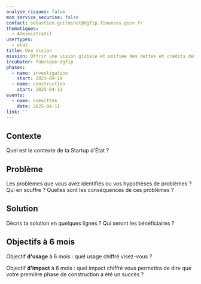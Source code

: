 ```yaml
---
analyse_risques: false
mon_service_securise: false
contact: sebastien.guilminot@dgfip.finances.gouv.fr
thematiques:
  - Administratif
usertypes:
  - etat
title: One Vision
mission: Offrir une vision globale et unifiée des dettes et crédits des usagers
incubator: fabrique-dgfip
phases:
  - name: investigation
    start: 2023-09-19
  - name: construction
    start: 2025-04-11
events:
  - name: committee
    date: 2025-04-11
link: ''
---
```

## Contexte

Quel est le contexte de ta Startup d'État ?

## Problème

Les problèmes que vous avez identifiés ou vos hypothèses de problèmes ? Qui en souffre ? Quelles sont les conséquences de ces problèmes ?

## Solution

Décris ta solution en quelques lignes ? Qui seront les bénéficiaires ?

## Objectifs à 6 mois

Objectif **d'usage** à 6 mois : quel usage chiffré visez-vous ?

Objectif **d'impact** à 6 mois : quel impact chiffré vous permettra de dire que votre première phase de construction a été un succès ?

